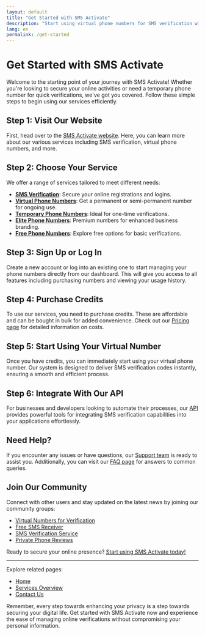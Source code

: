 ```yaml
---
layout: default
title: "Get Started with SMS Activate"
description: "Start using virtual phone numbers for SMS verification with our easy guide. Ideal for privacy and security in online verifications."
lang: en
permalink: /get-started
---
```


# Get Started with SMS Activate

Welcome to the starting point of your journey with SMS Activate! Whether you're looking to secure your online activities or need a temporary phone number for quick verifications, we've got you covered. Follow these simple steps to begin using our services efficiently.

## Step 1: Visit Our Website

First, head over to the [SMS Activate website](https://sms-activate.app). Here, you can learn more about our various services including SMS verification, virtual phone numbers, and more.

## Step 2: Choose Your Service

We offer a range of services tailored to meet different needs:
- **[SMS Verification](/sms-verification)**: Secure your online registrations and logins.
- **[Virtual Phone Numbers](/virtual-phone-numbers)**: Get a permanent or semi-permanent number for ongoing use.
- **[Temporary Phone Numbers](/temporary-phone-numbers)**: Ideal for one-time verifications.
- **[Elite Phone Numbers](/elite-phone-numbers)**: Premium numbers for enhanced business branding.
- **[Free Phone Numbers](/free-phone-numbers)**: Explore free options for basic verifications.

## Step 3: Sign Up or Log In

Create a new account or log into an existing one to start managing your phone numbers directly from our dashboard. This will give you access to all features including purchasing numbers and viewing your usage history.

## Step 4: Purchase Credits

To use our services, you need to purchase credits. These are affordable and can be bought in bulk for added convenience. Check out our [Pricing page](/pricing) for detailed information on costs.

## Step 5: Start Using Your Virtual Number

Once you have credits, you can immediately start using your virtual phone number. Our system is designed to deliver SMS verification codes instantly, ensuring a smooth and efficient process.

## Step 6: Integrate With Our API

For businesses and developers looking to automate their processes, our [API](/api) provides powerful tools for integrating SMS verification capabilities into your applications effortlessly.

## Need Help?

If you encounter any issues or have questions, our [Support team](/support) is ready to assist you. Additionally, you can visit our [FAQ page](/faq) for answers to common queries.

## Join Our Community

Connect with other users and stay updated on the latest news by joining our community groups:
- [Virtual Numbers for Verification](https://t.me/VirtualNumbersForVerification)
- [Free SMS Receiver](https://t.me/FreeSmsReceiver)
- [SMS Verification Service](https://t.me/SmsVerificationService)
- [Private Phone Reviews](https://t.me/PrivatePhoneReviews)

Ready to secure your online presence? [Start using SMS Activate today!](https://sms-activate.app/get-started)

---

Explore related pages:
- [Home](/)
- [Services Overview](/services)
- [Contact Us](/contact)

Remember, every step towards enhancing your privacy is a step towards securing your digital life. Get started with SMS Activate now and experience the ease of managing online verifications without compromising your personal information.